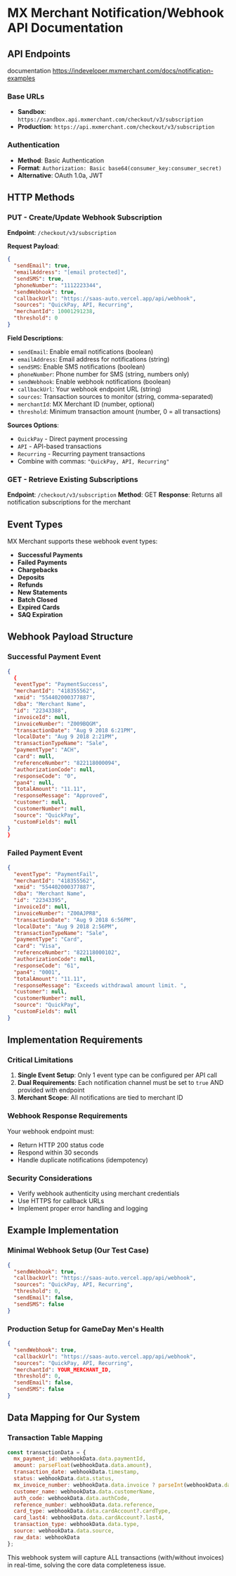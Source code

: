 # MX Merchant Notification/Webhook API Documentation

## API Endpoints
documentation https://indeveloper.mxmerchant.com/docs/notification-examples
### Base URLs
- **Sandbox**: `https://sandbox.api.mxmerchant.com/checkout/v3/subscription`
- **Production**: `https://api.mxmerchant.com/checkout/v3/subscription`

### Authentication
- **Method**: Basic Authentication
- **Format**: `Authorization: Basic base64(consumer_key:consumer_secret)`
- **Alternative**: OAuth 1.0a, JWT

## HTTP Methods

### PUT - Create/Update Webhook Subscription
**Endpoint**: `/checkout/v3/subscription`

**Request Payload**:
```json
{
  "sendEmail": true,
  "emailAddress": "[email protected]",
  "sendSMS": true,
  "phoneNumber": "1112223344",
  "sendWebhook": true,
  "callbackUrl": "https://saas-auto.vercel.app/api/webhook",
  "sources": "QuickPay, API, Recurring",
  "merchantId": 10001291238,
  "threshold": 0
}
```

**Field Descriptions**:
- `sendEmail`: Enable email notifications (boolean)
- `emailAddress`: Email address for notifications (string)
- `sendSMS`: Enable SMS notifications (boolean)  
- `phoneNumber`: Phone number for SMS (string, numbers only)
- `sendWebhook`: Enable webhook notifications (boolean)
- `callbackUrl`: Your webhook endpoint URL (string)
- `sources`: Transaction sources to monitor (string, comma-separated)
- `merchantId`: MX Merchant ID (number, optional)
- `threshold`: Minimum transaction amount (number, 0 = all transactions)

**Sources Options**:
- `QuickPay` - Direct payment processing
- `API` - API-based transactions  
- `Recurring` - Recurring payment transactions
- Combine with commas: `"QuickPay, API, Recurring"`

### GET - Retrieve Existing Subscriptions
**Endpoint**: `/checkout/v3/subscription`
**Method**: GET
**Response**: Returns all notification subscriptions for the merchant

## Event Types

MX Merchant supports these webhook event types:
- **Successful Payments**
- **Failed Payments** 
- **Chargebacks**
- **Deposits**
- **Refunds**
- **New Statements**
- **Batch Closed**
- **Expired Cards**
- **SAQ Expiration**

## Webhook Payload Structure

### Successful Payment Event
```json
{
  {
  "eventType": "PaymentSuccess",
  "merchantId": "418355562",
  "xmid": "554402000377887",
  "dba": "Merchant Name",
  "id": "22343388",
  "invoiceId": null,
  "invoiceNumber": "Z009BQGM",
  "transactionDate": "Aug 9 2018 6:21PM",
  "localDate": "Aug 9 2018 2:21PM",
  "transactionTypeName": "Sale",
  "paymentType": "ACH",
  "card": null,
  "referenceNumber": "822118000094",
  "authorizationCode": null,
  "responseCode": "0",
  "pan4": null,
  "totalAmount": "11.11",
  "responseMessage": "Approved",
  "customer": null,
  "customerNumber": null,
  "source": "QuickPay",
  "customFields": null
}
}
```

### Failed Payment Event
```json
{
  "eventType": "PaymentFail",
  "merchantId": "418355562",
  "xmid": "554402000377887",
  "dba": "Merchant Name",
  "id": "22343395",
  "invoiceId": null,
  "invoiceNumber": "Z00AJPR8",
  "transactionDate": "Aug 9 2018 6:56PM",
  "localDate": "Aug 9 2018 2:56PM",
  "transactionTypeName": "Sale",
  "paymentType": "Card",
  "card": "Visa",
  "referenceNumber": "822118000102",
  "authorizationCode": null,
  "responseCode": "61",
  "pan4": "0001",
  "totalAmount": "11.11",
  "responseMessage": "Exceeds withdrawal amount limit. ",
  "customer": null,
  "customerNumber": null,
  "source": "QuickPay",
  "customFields": null
}
```

## Implementation Requirements

### Critical Limitations
1. **Single Event Setup**: Only 1 event type can be configured per API call
2. **Dual Requirements**: Each notification channel must be set to `true` AND provided with endpoint
3. **Merchant Scope**: All notifications are tied to merchant ID

### Webhook Response Requirements
Your webhook endpoint must:
- Return HTTP 200 status code
- Respond within 30 seconds
- Handle duplicate notifications (idempotency)

### Security Considerations
- Verify webhook authenticity using merchant credentials
- Use HTTPS for callback URLs
- Implement proper error handling and logging

## Example Implementation

### Minimal Webhook Setup (Our Test Case)
```json
{
  "sendWebhook": true,
  "callbackUrl": "https://saas-auto.vercel.app/api/webhook",
  "sources": "QuickPay, API, Recurring",
  "threshold": 0,
  "sendEmail": false,
  "sendSMS": false
}
```

### Production Setup for GameDay Men's Health
```json
{
  "sendWebhook": true,
  "callbackUrl": "https://saas-auto.vercel.app/api/webhook",
  "sources": "QuickPay, API, Recurring",
  "merchantId": YOUR_MERCHANT_ID,
  "threshold": 0,
  "sendEmail": false,
  "sendSMS": false
}
```

## Data Mapping for Our System

### Transaction Table Mapping
```javascript
const transactionData = {
  mx_payment_id: webhookData.data.paymentId,
  amount: parseFloat(webhookData.data.amount),
  transaction_date: webhookData.timestamp,
  status: webhookData.data.status,
  mx_invoice_number: webhookData.data.invoice ? parseInt(webhookData.data.invoice) : null,
  customer_name: webhookData.data.customerName,
  auth_code: webhookData.data.authCode,
  reference_number: webhookData.data.reference,
  card_type: webhookData.data.cardAccount?.cardType,
  card_last4: webhookData.data.cardAccount?.last4,
  transaction_type: webhookData.data.type,
  source: webhookData.data.source,
  raw_data: webhookData
};
```

This webhook system will capture ALL transactions (with/without invoices) in real-time, solving the core data completeness issue.